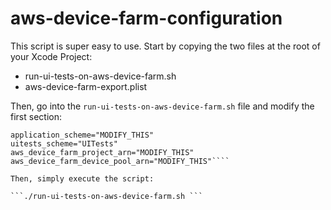 # aws-device-farm-configuration

This script is super easy to use. Start by copying the two files at the root of your Xcode Project:
* run-ui-tests-on-aws-device-farm.sh
* aws-device-farm-export.plist

Then, go into the `run-ui-tests-on-aws-device-farm.sh` file and modify the first section:

```# Define configuration variables
application_scheme="MODIFY_THIS"
uitests_scheme="UITests"
aws_device_farm_project_arn="MODIFY_THIS"
aws_device_farm_device_pool_arn="MODIFY_THIS"````

Then, simply execute the script:

```./run-ui-tests-on-aws-device-farm.sh ```